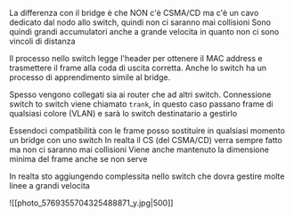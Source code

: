 La differenza con il bridge è che NON c'è CSMA/CD ma c'è un cavo dedicato dal nodo allo switch, quindi non ci saranno mai collisioni
Sono quindi grandi accumulatori anche a grande velocita in quanto non ci sono vincoli di distanza

Il processo nello switch legge l'header per ottenere il MAC address e trasmettere il frame alla coda di uscita corretta.
Anche lo switch ha un processo di apprendimento simile al bridge.

Spesso vengono collegati sia ai router che ad altri switch.
Connessione switch to switch viene chiamato `trank`, in questo caso passano frame di qualsiasi colore (VLAN) e sarà lo switch destinatario a gestirlo

Essendoci compatibilità con le frame posso sostituire in qualsiasi momento un bridge con uno switch
In realta il CS (del CSMA/CD) verra sempre fatto ma non ci saranno mai collisioni
Viene anche mantenuto la dimensione minima del frame anche se non serve

In realta sto aggiungendo complessita nello switch che dovra gestire molte linee a grandi velocita

![[photo_5769355704325488871_y.jpg|500]]
